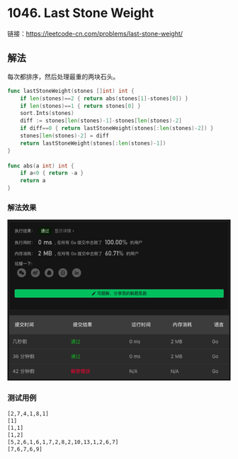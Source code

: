 # 1046. Last Stone Weight

链接：https://leetcode-cn.com/problems/last-stone-weight/

## 解法

每次都排序，然后处理最重的两块石头。

```go
func lastStoneWeight(stones []int) int {
    if len(stones)==2 { return abs(stones[1]-stones[0]) }
    if len(stones)==1 { return stones[0] }
    sort.Ints(stones)
    diff := stones[len(stones)-1]-stones[len(stones)-2]
    if diff==0 { return lastStoneWeight(stones[:len(stones)-2]) }
    stones[len(stones)-2] = diff
    return lastStoneWeight(stones[:len(stones)-1])
}

func abs(a int) int {
    if a<0 { return -a }
    return a
}
```

### 解法效果

![1046_last_stone_weight](./img/1046_last_stone_weight.png)

### 测试用例

```
[2,7,4,1,8,1]
[1]
[1,1]
[1,2]
[5,2,6,1,6,1,7,2,8,2,10,13,1,2,6,7]
[7,6,7,6,9]
```

